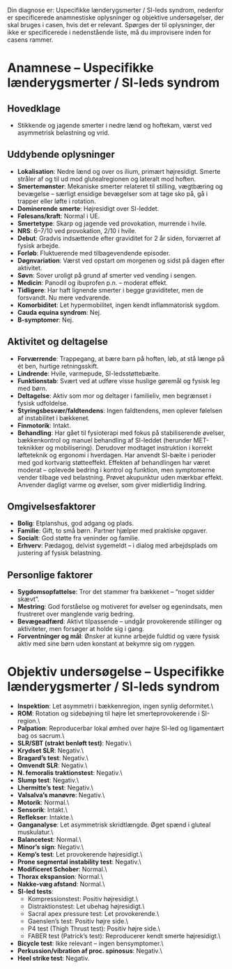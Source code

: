 

Din diagnose er: Uspecifikke lænderygsmerter / SI-leds syndrom, nedenfor er specificerede anamnestiske oplysninger og objektive undersøgelser, der skal bruges i casen, hvis det er relevant. Spørges der til oplysninger, der ikke er specificerede i nedenstående liste, må du improvisere inden for casens rammer.

# Anamnese – Uspecifikke lænderygsmerter / SI-leds syndrom

## Hovedklage

-   Stikkende og jagende smerter i nedre lænd og hoftekam, værst ved asymmetrisk belastning og vrid.

## Uddybende oplysninger

-   **Lokalisation**: Nedre lænd og over os ilium, primært højresidigt. Smerte stråler af og til ud mod glutealregionen og lateralt mod hoften.
-   **Smertemønster**: Mekaniske smerter relateret til stilling, vægtbæring og bevægelse – særligt ensidige bevægelser som at tage sko på, gå i trapper eller løfte i rotation.
-   **Dominerende smerte**: Højresidigt over SI-leddet.
-   **Følesans/kraft**: Normal i UE.
-   **Smertetype**: Skarp og jagende ved provokation, murrende i hvile.
-   **NRS**: 6–7/10 ved provokation, 2/10 i hvile.
-   **Debut**: Gradvis indsættende efter graviditet for 2 år siden, forværret af fysisk arbejde.
-   **Forløb**: Fluktuerende med tilbagevendende episoder.
-   **Døgnvariation**: Værst ved opstart om morgenen og sidst på dagen efter aktivitet.
-   **Søvn**: Sover uroligt på grund af smerter ved vending i sengen.
-   **Medicin**: Panodil og ibuprofen p.n. – moderat effekt.
-   **Tidligere**: Har haft lignende smerter i begge graviditeter, men de forsvandt. Nu mere vedvarende.
-   **Komorbiditet**: Let hypermobilitet, ingen kendt inflammatorisk sygdom.
-   **Cauda equina syndrom**: Nej.
-   **B-symptomer**: Nej.

## Aktivitet og deltagelse

-   **Forværrende**: Trappegang, at bære barn på hoften, løb, at stå længe på ét ben, hurtige retningsskift.
-   **Lindrende**: Hvile, varmepude, SI-ledsstøttebælte.
-   **Funktionstab**: Svært ved at udføre visse huslige gøremål og fysisk leg med børn.
-   **Deltagelse**: Aktiv som mor og deltager i familieliv, men begrænset i fysisk udfoldelse.
-   **Styringsbesvær/faldtendens**: Ingen faldtendens, men oplever følelsen af instabilitet i bækkenet.
-   **Finmotorik**: Intakt.
-   **Behandling**: Har gået til fysioterapi med fokus på stabiliserende øvelser, bækkenkontrol og manuel behandling af SI-leddet (herunder MET-teknikker og mobilisering). Derudover modtaget instruktion i korrekt løfteteknik og ergonomi i hverdagen. Har anvendt SI-bælte i perioder med god kortvarig støtteeffekt. Effekten af behandlingen har været moderat – oplevede bedring i kontrol og funktion, men symptomerne vender tilbage ved belastning. Prøvet akupunktur uden mærkbar effekt. Anvender dagligt varme og øvelser, som giver midlertidig lindring.

## Omgivelsesfaktorer

-   **Bolig**: Etplanshus, god adgang og plads.
-   **Familie**: Gift, to små børn. Partner hjælper med praktiske opgaver.
-   **Socialt**: God støtte fra veninder og familie.
-   **Erhverv**: Pædagog, delvist sygemeldt – i dialog med arbejdsplads om justering af fysisk belastning.

## Personlige faktorer

-   **Sygdomsopfattelse**: Tror det stammer fra bækkenet – “noget sidder skævt”.
-   **Mestring**: God forståelse og motiveret for øvelser og egenindsats, men frustreret over manglende varig bedring.
-   **Bevægeadfærd**: Aktivt tilpassende – undgår provokerende stillinger og aktiviteter, men forsøger at holde sig i gang.
-   **Forventninger og mål**: Ønsker at kunne arbejde fuldtid og være fysisk aktiv med sine børn uden konstant at bekymre sig om ryggen.

# Objektiv undersøgelse – Uspecifikke lænderygsmerter / SI-leds syndrom

-   **Inspektion**: Let asymmetri i bækkenregion, ingen synlig deformitet.\
-   **ROM**: Rotation og sidebøjning til højre let smerteprovokerende i SI-region.\
-   **Palpation**: Reproducerbar lokal ømhed over højre SI-led og ligamentært bag os sacrum.\
-   **SLR/SBT (strakt benløft test)**: Negativ.\
-   **Krydset SLR**: Negativ.\
-   **Bragard’s test**: Negativ.\
-   **Omvendt SLR**: Negativ.\
-   **N. femoralis traktionstest**: Negativ.\
-   **Slump test**: Negativ.\
-   **Lhermitte’s test**: Negativ.\
-   **Valsalva’s manøvre**: Negativ.\
-   **Motorik**: Normal.\
-   **Sensorik**: Intakt.\
-   **Reflekser**: Intakte.\
-   **Ganganalyse**: Let asymmetrisk skridtlængde. Øget spænd i gluteal muskulatur.\
-   **Balancetest**: Normal.\
-   **Minor’s sign**: Negativ.\
-   **Kemp’s test**: Let provokerende højresidigt.\
-   **Prone segmental instability test**: Negativ.\
-   **Modificeret Schober**: Normal.\
-   **Thorax ekspansion**: Normal.\
-   **Nakke-væg afstand**: Normal.\
-   **SI-led tests**:
    -   Kompressionstest: Positiv højresidigt.\
    -   Distraktionstest: Let ubehag højresidigt.\
    -   Sacral apex pressure test: Let provokerende.\
    -   Gaenslen’s test: Positiv højre side.\
    -   P4 test (Thigh Thrust test): Positiv højre side.\
    -   FABER test (Patrick’s test): Reproducerer kendt smerte højresidigt.\
-   **Bicycle test**: Ikke relevant – ingen bensymptomer.\
-   **Perkussion/vibration af proc. spinosus**: Negativ.\
-   **Heel strike test**: Negativ.
